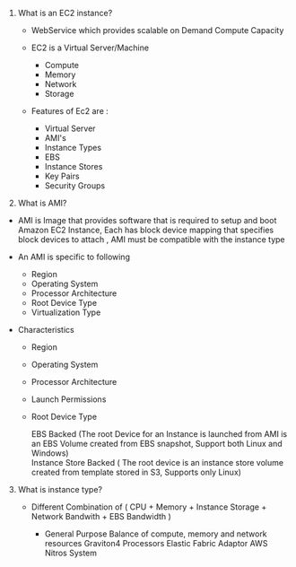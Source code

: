1. What is an EC2 instance?

    - WebService which provides scalable on Demand Compute Capacity
    - EC2 is a Virtual Server/Machine
       - Compute
       - Memory
       - Network 
       - Storage

    - Features of Ec2 are : 
        - Virtual Server
        - AMI's
        - Instance Types
        - EBS
        - Instance Stores
        - Key Pairs
        - Security Groups


2. What is AMI?

  - AMI is Image that provides software that is required to setup and boot Amazon EC2 Instance, Each has block device mapping that specifies block devices to attach , AMI must be compatible with the instance type

  - An AMI is specific to following
    - Region
    - Operating System
    - Processor Architecture
    - Root Device Type 
    - Virtualization Type

  - Characteristics 

    - Region
    - Operating System
    - Processor Architecture
    - Launch Permissions
    - Root Device Type 



         EBS Backed (The root Device for an Instance is launched from AMI is an EBS Volume created from EBS snapshot, Support both Linux and Windows)  
         Instance Store Backed ( The root device is an instance store volume created from template stored in S3, Supports only Linux) 

3. What is instance type?
   - Different Combination of ( CPU + Memory + Instance Storage + Network Bandwith + EBS Bandwidth )
   
     - General Purpose 
	 		Balance of compute, memory and network resources
			Graviton4 Processors
			Elastic Fabric Adaptor
			AWS Nitros System
